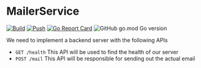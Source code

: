 # MailerService

[![Build](https://github.com/unofficialopensource-knit/MailerService/actions/workflows/ci.yml/badge.svg)](https://github.com/unofficialopensource-knit/MailerService/actions/workflows/ci.yml)
[![Push](https://github.com/unofficialopensource-knit/MailerService/actions/workflows/cd.yml/badge.svg)](https://github.com/unofficialopensource-knit/MailerService/actions/workflows/cd.yml)
[![Go Report Card](https://goreportcard.com/badge/github.com/unofficialopensource-knit/MailerService)](https://goreportcard.com/report/github.com/unofficialopensource-knit/MailerService)
![GitHub go.mod Go version](https://img.shields.io/github/go-mod/go-version/unofficialopensource-knit/MailerService)

We need to implement a backend server with the following APIs
* `GET /health` This API will be used to find the health of our server
* `POST /mail` This API will be responsible for sending out the actual email
